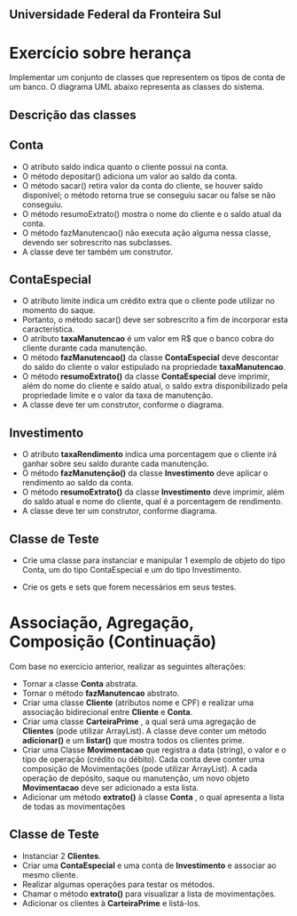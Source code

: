 ## Universidade Federal da Fronteira Sul

# Exercício sobre herança

Implementar um conjunto de classes que representem os tipos de conta de um banco. O
diagrama UML abaixo representa as classes do sistema.

## Descrição das classes
## Conta
- O atributo saldo indica quanto o cliente possui na conta.
- O método depositar() adiciona um valor ao saldo da conta.
- O método sacar() retira valor da conta do cliente, se houver saldo disponível; o método retorna true se conseguiu sacar ou false se não conseguiu.
- O método resumoExtrato() mostra o nome do cliente e o saldo atual da conta.
- O método fazManutencao() não executa ação alguma nessa classe, devendo ser sobrescrito nas subclasses.
- A classe deve ter também um construtor.
## ContaEspecial

- O atributo limite indica um crédito extra que o cliente pode utilizar no momento do saque.
- Portanto, o método sacar() deve ser sobrescrito a fim de incorporar esta característica.
- O atributo **taxaManutencao** é um valor em R$ que o banco cobra do cliente durante cada
manutenção. 
- O método **fazManutencao()** da classe **ContaEspecial** deve descontar do saldo do cliente o valor estipulado na propriedade **taxaManutencao**.
- O método **resumoExtrato()** da classe **ContaEspecial** deve imprimir, além do nome do cliente e saldo atual, o saldo extra disponibilizado pela propriedade limite e o valor da taxa de manutenção.
- A classe deve ter um construtor, conforme o diagrama.
## Investimento

- O atributo **taxaRendimento** indica uma porcentagem que o cliente irá ganhar sobre seu saldo durante cada manutenção.
- O método **fazManutenção()** da classe **Investimento** deve aplicar o rendimento ao saldo da conta.
- O método **resumoExtrato()** da classe **Investimento** deve imprimir, além do saldo atual e nome do cliente, qual é a porcentagem de rendimento.
- A classe deve ter um construtor, conforme diagrama.

## Classe de Teste

- Crie uma classe para instanciar e manipular 1 exemplo de objeto do tipo Conta, um do tipo ContaEspecial e um do tipo Investimento.

* Crie os gets e sets que forem necessários em seus testes.

# Associação, Agregação, Composição (Continuação)

Com base no exercício anterior, realizar as seguintes alterações:

- Tornar a classe **Conta** abstrata.
- Tornar o método **fazManutencao** abstrato.
- Criar uma classe **Cliente** (atributos nome e CPF) e realizar uma associação bidirecional entre **Cliente** e **Conta**.
- Criar uma classe **CarteiraPrime** , a qual será uma agregação de **Clientes** (pode utilizar ArrayList). A classe deve conter um método **adicionar()** e um **listar()** que mostra todos os clientes prime.
- Criar uma Classe **Movimentacao** que registra a data (string), o valor e o tipo de operação (crédito ou débito). Cada conta deve conter uma composição de Movimentações (pode utilizar ArrayList). A cada operação de depósito, saque ou manutenção, um novo objeto **Movimentacao** deve ser adicionado a esta lista.
- Adicionar um método **extrato()** à classe **Conta** , o qual apresenta a lista de todas as movimentações

## Classe de Teste

- Instanciar 2 **Clientes**.
- Criar uma **ContaEspecial** e uma conta de **Investimento** e associar ao mesmo cliente.
- Realizar algumas operações para testar os métodos.
- Chamar o método **extrato()** para visualizar a lista de movimentações.
- Adicionar os clientes à **CarteiraPrime** e listá-los.




